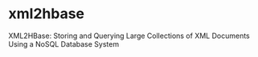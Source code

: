 # xml2hbase
XML2HBase: Storing and Querying Large Collections of XML Documents Using a NoSQL Database System
